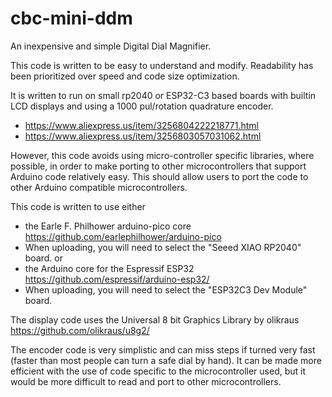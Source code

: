 # cbc-mini-ddm
An inexpensive and simple Digital Dial Magnifier.  
  
This code is written to be easy to understand and modify.  Readability has been prioritized over speed and code size optimization.
  
It is written to run on small rp2040 or ESP32-C3 based boards with builtin LCD displays and using a 1000 pul/rotation quadrature encoder.  
  - https://www.aliexpress.us/item/3256804222218771.html 
  - https://www.aliexpress.us/item/3256803057031062.html

However, this code avoids using micro-controller specific libraries, where possible, in order to make porting to other microcontrollers 
that support Arduino code relatively easy.  This should allow users to port the code to other Arduino compatible microcontrollers. 
  
This code is written to use either
  - the Earle F. Philhower arduino-pico core https://github.com/earlephilhower/arduino-pico 
  - When uploading, you will need to select the "Seeed XIAO RP2040" board.
or
  - the Arduino core for the Espressif ESP32 https://github.com/espressif/arduino-esp32/
  - When uploading, you will need to select the "ESP32C3 Dev Module" board.
  
The display code uses the Universal 8 bit Graphics Library by olikraus https://github.com/olikraus/u8g2/ 
  
The encoder code is very simplistic and can miss steps if turned very fast (faster than most people can turn a safe dial by hand).  It can be made more efficient with the use of code specific to the microcontroller used, but it would be more difficult to read and port to other microcontrollers. 
